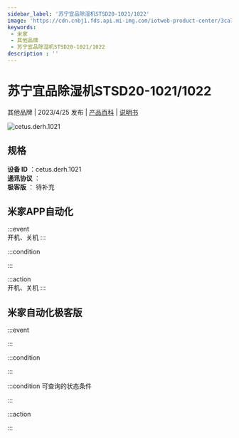 ```yaml
---
sidebar_label: '苏宁宜品除湿机STSD20-1021/1022'
image: 'https://cdn.cnbj1.fds.api.mi-img.com/iotweb-product-center/3ca76b47f8edf124a3590b18c2cd2883_1681265846884.png?GalaxyAccessKeyId=AKVGLQWBOVIRQ3XLEW&Expires=9223372036854775807&Signature=BbpDi50eXQFfbsn4QXKJ7o4E7SE='
keywords: 
 - 米家
 - 其他品牌
 - 苏宁宜品除湿机STSD20-1021/1022
description : ''
---
```

# 苏宁宜品除湿机STSD20-1021/1022

其他品牌 | 2023/4/25 发布 | [产品百科](https://home.mi.com/webapp/content/baike/product/index.html?model=cetus.derh.1021/) | [说明书](https://home.mi.com/views/introduction.html?model=cetus.derh.1021&region=cn)

![cetus.derh.1021](https://cdn.cnbj1.fds.api.mi-img.com/iotweb-product-center/3ca76b47f8edf124a3590b18c2cd2883_1681265846884.png?GalaxyAccessKeyId=AKVGLQWBOVIRQ3XLEW&Expires=9223372036854775807&Signature=BbpDi50eXQFfbsn4QXKJ7o4E7SE=)

## 规格  
> 
**设备 ID** ：cetus.derh.1021  
**通讯协议** ：  
**极客版**  ： 待补充 


## 米家APP自动化  

:::event  
开机、关机
:::

:::condition  

:::

:::action   
开机、关机
:::

## 米家自动化极客版  

:::event  

:::

:::condition  

:::

:::condition 可查询的状态条件  

:::

:::action  

:::

        
